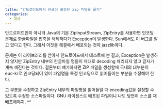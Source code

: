 ```yaml
---
title: "안드로이드에서 한글이 포함된 zip 파일을 풀기"
categories:
  - 일상
---
```


안드로이드만이 아니라 Java의 기본 ZipInputStream, ZipEntry를 사용하면 인코딩 문제로 한글파일을 압축을 해제하다가 Exception이 발생한다. Sun에서도 이 버그를 알고 있다고 한다. 그래서 이것을 해결해서 배포되는 것이 jazzlib이다.

문제는 이 라이브러리를 받아서 안드로이드에서 테스트해 본 결과, Exception은 발생하지 않지만 ZipEntry 내부의 한글파일 명들이 제대로 decoding 처리되지 않고 글자가 계속 깨진다는 것이다. 결론부터 얘기하자면 ZIP 파일을 생성할때 국내의 대부분이 euc-kr로 인코딩되어 있어 파일명을 특정 인코딩으로 읽어들이는 부분을 수정해야 한다.

그 부분을 수정하고 ZipEntry 내부의 파일명을 읽어들일 때 encoding값을 설정할 수 있도록 수정한 소스파일이다. GNU 라이센스로 배포된 파일이니 나도 당연히 소스를 재배포해야지. ^^
